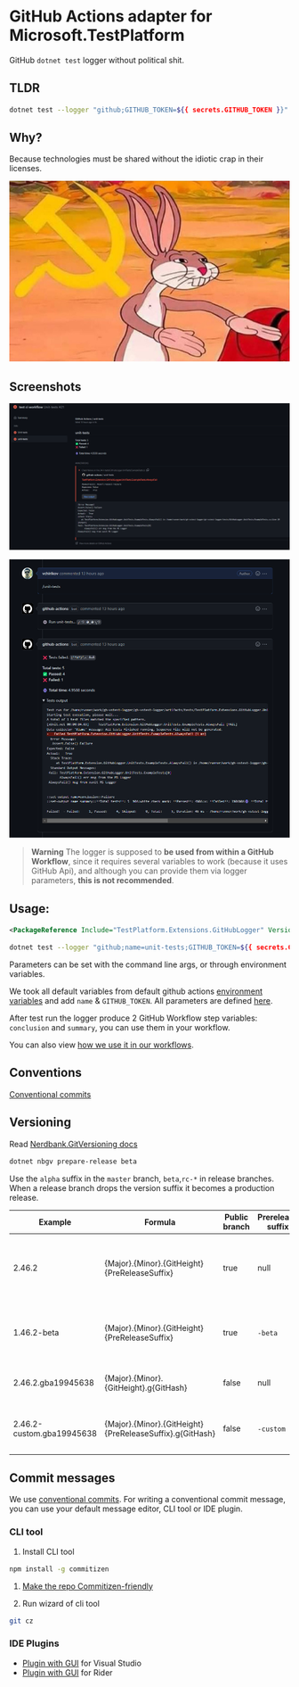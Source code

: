 # GitHub Actions adapter for Microsoft.TestPlatform

GitHub `dotnet test` logger without political shit.  

## TLDR 

```bash
dotnet test --logger "github;GITHUB_TOKEN=${{ secrets.GITHUB_TOKEN }}"
```

## Why?

Because technologies must be shared without the idiotic crap in their licenses.  

![IT commune](img/docs/img/bunny.png)


## Screenshots

![Example of a summary](img/docs/img/test-ci-workflow.png)  

![Example of PR comment](img/docs/img/pr-comment.png)


> **Warning**
> The logger is supposed to **be used from within a GitHub Workflow**,
> since it requires several variables to work (because it uses GitHub Api), 
> and although you can provide them via logger parameters, **this is not recommended**.


## Usage:

```xml
<PackageReference Include="TestPlatform.Extensions.GitHubLogger" Version="*-*" />
```


```bash
dotnet test --logger "github;name=unit-tests;GITHUB_TOKEN=${{ secrets.GITHUB_TOKEN }}"
```

Parameters can be set with the command line args, or through environment variables.  

We took all default variables from default github actions [environment variables](https://docs.github.com/en/actions/learn-github-actions/environment-variables)
and add `name` & `GITHUB_TOKEN`. All parameters are defined [here](./src/dotnet/GitHubLogger/LoggerParameters.cs).  

After test run the logger produce 2 GitHub Workflow step variables: `conclusion` and `summary`, you can use them in your workflow.  

You can also view [how we use it in our workflows](./.github/workflows/unit-tests.yml).


## Conventions

[Conventional commits](https://www.conventionalcommits.org/en/v1.0.0/)

## Versioning

Read [Nerdbank.GitVersioning docs](https://github.com/dotnet/Nerdbank.GitVersioning/blob/master/doc/nbgv-cli.md)  

```bash
dotnet nbgv prepare-release beta
```

Use the `alpha` suffix in the `master` branch, `beta`,`rc-*` in release branches. When a release branch drops the version suffix it becomes a production release.


| Example                   | Formula                                                  | Public branch | Prerelease suffix | Example explanation                                                   |
| ------------------------- | -------------------------------------------------------- | ------------- | ----------------- | --------------------------------------------------------------------- |
| 2.46.2                    | {Major}.{Minor}.{GitHeight}{PreReleaseSuffix}            | true          | null              | public branch `master`, version.json without any `-prerelease` suffix |
| 1.46.2-beta               | {Major}.{Minor}.{GitHeight}{PreReleaseSuffix}            | true          | `-beta`           | public branch `release/v1.4`, version.json with `-beta` suffix        |
| 2.46.2.gba19945638        | {Major}.{Minor}.{GitHeight}.g{GitHash}                   | false         | null              | non-public branch `feat1`, version.json without suffix                |
| 2.46.2-custom.gba19945638 | {Major}.{Minor}.{GitHeight}{PreReleaseSuffix}.g{GitHash} | false         | `-custom`         | non-public branch `feat1`,  version.json with `-custom` suffix        |


## Commit messages

We use [conventional commits](https://www.conventionalcommits.org). For writing a conventional commit message, you can use
your default message editor, CLI tool or IDE plugin.

### CLI tool

1. Install CLI tool
  
  ```bash
  npm install -g commitizen
  ```

1. [Make the repo Commitizen-friendly](https://github.com/commitizen/cz-cli#making-your-repo-commitizen-friendly)

1. Run wizard of cli tool

  ```bash
  git cz
  ```

### IDE Plugins

* [Plugin with GUI](https://marketplace.visualstudio.com/items?itemName=mrluje.vs-commitizen) for Visual Studio
* [Plugin with GUI](https://plugins.jetbrains.com/plugin/9861-git-commit-template) for Rider
